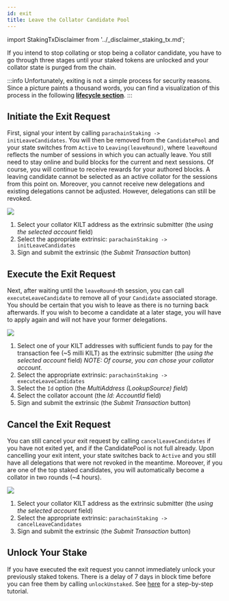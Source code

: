 ```yaml
---
id: exit
title: Leave the Collator Candidate Pool
---
```


import StakingTxDisclaimer from '../_disclaimer_staking_tx.md';

If you intend to stop collating or stop being a collator candidate, you have to go through three stages until your staked tokens are unlocked and your collator state is purged from the chain.

:::info
Unfortunately, exiting is not a simple process for security reasons.
Since a picture paints a thousand words, you can find a visualization of this process in the following [**lifecycle section**](./03_collator_lifecycle.md).
:::

## Initiate the Exit Request

First, signal your intent by calling `parachainStaking -> initLeaveCandidates`.
You will then be removed from the `CandidatePool` and your state switches from `Active` to `Leaving(leaveRound)`, where `leaveRound` reflects the number of sessions in which you can actually leave.
You still need to stay online and build blocks for the current and next sessions.
Of course, you will continue to receive rewards for your authored blocks.
A leaving candidate cannot be selected as an active collator for the sessions from this point on.
Moreover, you cannot receive new delegations and existing delegations cannot be adjusted.
However, delegations can still be revoked.

<StakingTxDisclaimer />

![](/img/chain/parachainStaking-initLeaveCandidates.png)

1. Select your collator KILT address as the extrinsic submitter (the *using the selected account* field)
2. Select the appropriate extrinsic: `parachainStaking -> initLeaveCandidates`
3. Sign and submit the extrinsic (the *Submit Transaction* button)

## Execute the Exit Request

Next, after waiting until the `leaveRound`-th session, you can call `executeLeaveCandidate` to remove all of your `Candidate` associated storage.
You should be certain that you wish to leave as there is no turning back afterwards.
If you wish to become a candidate at a later stage, you will have to apply again and will not have your former delegations.

![](/img/chain/parachainStaking-executeLeaveCandidates.png)

1. Select one of your KILT addresses with sufficient funds to pay for the transaction fee (~5 milli KILT) as the extrinsic submitter (the *using the selected account* field)
_NOTE: Of course, you can chose your collator account._
2. Select the appropriate extrinsic: `parachainStaking -> executeLeaveCandidates`
3. Select the `Id` option (the *MultiAddress (LookupSource) field*)
4. Select the collator account (the *Id: AccountId* field)
5. Sign and submit the extrinsic (the *Submit Transaction* button)

## Cancel the Exit Request

You can still cancel your exit request by calling `cancelLeaveCandidates` if you have not exited yet, and if the CandidatePool is not full already.
Upon cancelling your exit intent, your state switches back to `Active` and you still have all delegations that were not revoked in the meantime.
Moreover, if you are one of the top staked candidates, you will automatically become a collator in two rounds (~4 hours).

![](/img/chain/parachainStaking-cancelLeaveCandidates.png)

1. Select your collator KILT address as the extrinsic submitter (the *using the selected account* field)
2. Select the appropriate extrinsic: `parachainStaking -> cancelLeaveCandidates`
3. Sign and submit the extrinsic (the *Submit Transaction* button)

## Unlock Your Stake

If you have executed the exit request you cannot immediately unlock your previously staked tokens.
There is a delay of 7 days in block time before you can free them by calling `unlockUnstaked`.
See [here](../05_unlock_unstaked.md) for a step-by-step tutorial.
